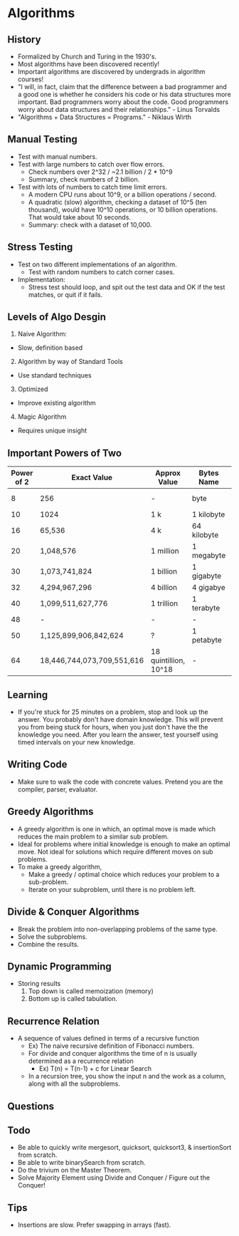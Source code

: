 # Algorithms
## History
- Formalized by Church and Turing in the 1930's.
- Most algorithms have been discovered recently!
- Important algorithms are discovered by undergrads in algorithm courses!
- "I will, in fact, claim that the difference between a bad programmer and a
good one is whether he considers his code or his data structures more
important. Bad programmers worry about the code. Good programmers
worry about data structures and their relationships." - Linus Torvalds
- "Algorithms + Data Structures = Programs." - Niklaus Wirth

## Manual Testing
- Test with manual numbers.
- Test with large numbers to catch over flow errors.
  - Check numbers over 2^32 / ~2.1 billion / 2 * 10^9
  - Summary, check numbers of 2 billion.
- Test with lots of numbers to catch time limit errors.
  - A modern CPU runs about 10^9, or a billion operations / second.
  - A quadratic (slow) algorithm, checking a dataset of 10^5 (ten thousand),
    would have 10^10 operations, or 10 billion operations. That would take about 10 seconds.  
  - Summary: check with a dataset of 10,000.

## Stress Testing
- Test on two different implementations of an algorithm.
  - Test with random numbers to catch corner cases.
- Implementation:
  - Stress test should loop, and spit out the test data and OK if the test matches,
  or quit if it fails.

## Levels of Algo Desgin
1. Naive Algorithm:
  - Slow, definition based
2. Algorithm by way of Standard Tools
  - Use standard techniques
3. Optimized
  - Improve existing algorithm
4. Magic Algorithm
  - Requires unique insight

## Important Powers of Two
| Power of 2 | Exact Value | Approx Value | Bytes Name | Common Type |
| - | - | - | - | - |
| 8 | 256 | - | byte | Byte, Char |
| 10 | 1024 | 1 k | 1 kilobyte |
| 16 | 65,536 | 4 k | 64 kilobyte | Short |
| 20 | 1,048,576 | 1 million | 1 megabyte |
| 30 | 1,073,741,824 | 1 billion | 1 gigabyte |
| 32 | 4,294,967,296 | 4 billion | 4 gigabye | Int, Float |
| 40 | 1,099,511,627,776 | 1 trillion | 1 terabyte |
| 48 | - | - | - |
| 50 | 1,125,899,906,842,624 | ? | 1 petabyte |
| 64 | 18,446,744,073,709,551,616 | 18 quintillion, 10^18 | - | Long, Double |

## Learning
- If you're stuck for 25 minutes on a problem, stop and look up the answer. You probably don't have domain knowledge. This will prevent you from being stuck for hours, when you just don't have the the knowledge you need. After you learn the answer, test yourself using timed intervals on your new knowledge.

## Writing Code
- Make sure to walk the code with concrete values. Pretend you are the compiler, parser, evaluator.

## Greedy Algorithms
- A greedy algorithm is one in which, an optimal move is made which reduces the main problem to a similar sub problem.
- Ideal for problems where initial knowledge is enough to make an optimal move. Not ideal for solutions which require different moves on sub problems.
- To make a greedy algorithm,
  - Make a greedy / optimal choice which reduces your problem to a sub-problem.
  - Iterate on your subproblem, until there is no problem left.

## Divide & Conquer Algorithms
- Break the problem into non-overlapping problems of the same type.
- Solve the subproblems.
- Combine the results.

## Dynamic Programming
- Storing results
  1. Top down is called memoization (memory)
  2. Bottom up is called tabulation.

## Recurrence Relation
- A sequence of values defined in terms of a recursive function
  - Ex) The naive recursive definition of Fibonacci numbers.
  - For divide and conquer algorithms the time of n is usually determined as a recurrence relation
    - Ex) T(n) = T(n-1) + c for Linear Search
  - In a recursion tree, you show the input n and the work as a column, along with all the subproblems.

## Questions

## Todo
- Be able to quickly write mergesort, quicksort, quicksort3, & insertionSort from scratch.
- Be able to write binarySearch from scratch.
- Do the trivium on the Master Theorem.
- Solve Majority Element using Divide and Conquer / Figure out the Conquer!

## Tips
- Insertions are slow. Prefer swapping in arrays (fast).
